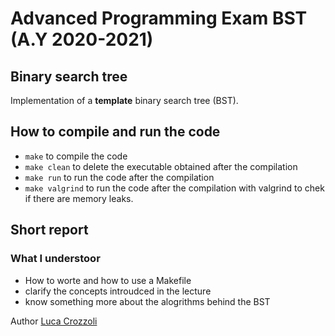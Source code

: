 # Advanced Programming Exam BST (A.Y 2020-2021)
## Binary search tree

Implementation of a **template** binary search tree (BST). 

## How to compile and run the code
- `make` to compile the code
- `make clean` to delete the executable obtained after the compilation
- `make run` to run the code after the compilation
- `make valgrind` to run the code after the compilation with valgrind to chek if there are memory leaks.

## Short report
### What I understoor
- How to worte and how to use a Makefile
- clarify the concepts introudced in the lecture
- know something more about the alogrithms behind the BST



Author [Luca Crozzoli](https://github.com/Luca-Crozzoli)
